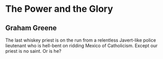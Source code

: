 # The Power and the Glory
## Graham Greene
The last whiskey priest is on the run from a relentless Javert-like police lieutenant who is hell-bent on ridding Mexico of Catholicism. Except our priest is no saint. Or is he?
